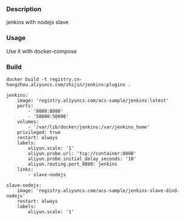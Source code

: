 
### Description
jenkins with nodejs slave

### Usage
Use it with docker-compose    

### Build

    docker build -t registry.cn-hangzhou.aliyuncs.com/zhijin/jenkins:plugins .

```
jenkins:
    image: 'registry.aliyuncs.com/acs-sample/jenkins:latest'
    ports:
        - '8080:8080'
        - '50000:50000'
    volumes:
        - '/var/lib/docker/jenkins:/var/jenkins_home'
    privileged: true
    restart: always
    labels:
        aliyun.scale: '1'
        aliyun.probe.url: 'tcp://container:8080'
        aliyun.probe.initial_delay_seconds: '10'
        aliyun.routing.port_8080: jenkins
    links:
        - slave-nodejs

slave-nodejs:
    image: 'registry.aliyuncs.com/acs-sample/jenkins-slave-dind-nodejs'
    restart: always 
    labels:
        aliyun.scale: '1'
```
